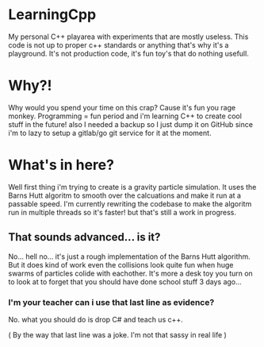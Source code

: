 # LearningCpp
My personal C++ playarea with experiments that are mostly useless.
This code is not up to proper c++ standards or anything that's why it's a
playground. It's not production code, it's fun toy's that do nothing usefull.

# Why?!
Why would you spend your time on this crap? Cause it's fun you rage monkey.
Programming = fun period and i'm learning C++ to create cool stuff in the future!
also I needed a backup so I just dump it on GitHub since i'm to lazy to setup a
gitlab/go git service for it at the moment.

# What's in here?
Well first thing i'm trying to create is a gravity particle simulation. It uses
the Barns Hutt algoritm to smooth over the calcuations and make it run 
at a passable speed. I'm currently rewriting the codebase to make the algoritm
run in multiple threads so it's faster! but that's still a work in progress.

## That sounds advanced... is it?
No... hell no... it's just a rough implementation of the Barns Hutt algorithm. 
But it does kind of work even the collisions look quite fun when huge swarms of 
particles colide with eachother. It's more a desk toy you turn on to look at 
to forget that you should have done school stuff 3 days ago...

### I'm your teacher can i use that last line as evidence?
No. what you should do is drop C# and teach us c++.


( By the way that last line was a joke. I'm not that sassy in real life )
